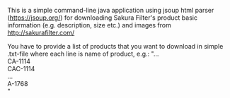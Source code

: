 This is a simple command-line java application using jsoup html parser (https://jsoup.org/) for downloading Sakura Filter's product basic information (e.g. description, size etc.)
and images from http://sakurafilter.com/

You have to provide a list of products that you want to download in simple .txt-file where each line is name of product, e.g.:
"...<br>
CA-1114<br>
CAC-1114<br>
...<br>
A-1768<br>
"
